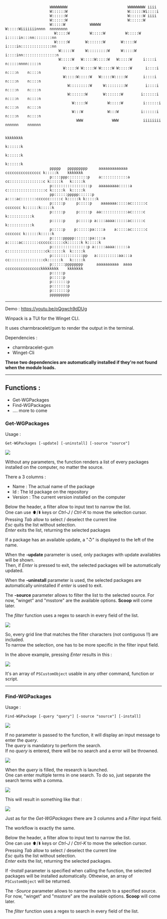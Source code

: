 ```
                    WWWWWWWW                           WWWWWWWW iiii                   
                    W::::::W                           W::::::Wi::::i                  
                    W::::::W                           W::::::W iiii                   
                    W::::::W                           W::::::W                        
                    W:::::W           WWWWW           W:::::Wiiiiiiinnnn  nnnnnnnn    
                      W:::::W         W:::::W         W:::::W i:::::in:::nn::::::::nn  
                      W:::::W       W:::::::W       W:::::W   i::::in::::::::::::::nn 
                        W:::::W     W:::::::::W     W:::::W    i::::inn:::::::::::::::n
                        W:::::W   W:::::W:::::W   W:::::W     i::::i  n:::::nnnn:::::n
                          W:::::W W:::::W W:::::W W:::::W      i::::i  n::::n    n::::n
                          W:::::W:::::W   W:::::W:::::W       i::::i  n::::n    n::::n
                            W:::::::::W     W:::::::::W        i::::i  n::::n    n::::n
                            W:::::::W       W:::::::W        i::::::i n::::n    n::::n
                              W:::::W         W:::::W         i::::::i n::::n    n::::n
                              W:::W           W:::W          i::::::i n::::n    n::::n
                                WWW             WWW           iiiiiiii nnnnnn    nnnnnn
                                                                                                
                                                                            kkkkkkkk           
                                                                            k::::::k           
                                                                            k::::::k           
                                                                            k::::::k           
                    ppppp   ppppppppp     aaaaaaaaaaaaa      cccccccccccccccc k:::::k    kkkkkkk
                    p::::ppp:::::::::p    a::::::::::::a   cc:::::::::::::::c k:::::k   k:::::k 
                    p:::::::::::::::::p   aaaaaaaaa:::::a c:::::::::::::::::c k:::::k  k:::::k  
                    pp::::::ppppp::::::p           a::::ac:::::::cccccc:::::c k:::::k k:::::k   
                    p:::::p     p:::::p    aaaaaaa:::::ac::::::c     ccccccc k::::::k:::::k    
                    p:::::p     p:::::p  aa::::::::::::ac:::::c              k:::::::::::k     
                    p:::::p     p:::::p a::::aaaa::::::ac:::::c              k:::::::::::k     
                    p:::::p    p::::::pa::::a    a:::::ac::::::c     ccccccc k::::::k:::::k    
                    p:::::ppppp:::::::pa::::a    a:::::ac:::::::cccccc:::::ck::::::k k:::::k   
                    p::::::::::::::::p a:::::aaaa::::::a c:::::::::::::::::ck::::::k  k:::::k  
                    p::::::::::::::pp   a::::::::::aa:::a cc:::::::::::::::ck::::::k   k:::::k 
                    p::::::pppppppp      aaaaaaaaaa  aaaa   cccccccccccccccckkkkkkkk    kkkkkkk
                    p:::::p                                                                    
                    p:::::p                                                                    
                    p:::::::p                                                                   
                    p:::::::p                                                                   
                    p:::::::p                                                                   
                    ppppppppp 
```

***

Demo : https://youtu.be/pQgwch9dDUg
  


Winpack is a TUI for the Winget CLI.

It uses charmbracelet/gum to render the output in the terminal.

Dependencies :
- charmbracelet-gum
- Winget-Cli  

**These two dependencies are automatically installed if they're not found when the module loads.** 
*** 

## Functions : 
- Get-WGPackages
- Find-WGPackages
- .... more to come

### Get-WGPackages
Usage :
```
Get-WGPackages [-update] [-uninstall] [-source "source"]
```
![](./images/get-wgpackages01.png)

Without any parameters, the function renders a list of every packages installed on the computer, no matter the source.

There a 3 columns : 
- Name : The actual name of the package
- Id : The Id package on the repository
- Version : The current version installed on the computer

Below the header, a filter allow to input text to narrow the list.  
One can use ⬆️/⬇️ keys or *Ctrl-J* / *Ctrl-K* to move the selection cursor.  
Pressing *Tab* allow to select / deselect the current line  
*Esc* quits the list without selection.  
*Enter* exits the list, returning the selected packages  
  
If a package has an available update, a "↺" is displayed to the left of the name.

When the **-update** parameter is used, only packages with update availables will be shown.  
Then, if *Enter* is pressed to exit, the selected packages will be automatically updated.

When the **-uninstall** parameter is used, the selected packages are automatically uninstalled if *enter* is used to exit.

The **-source** parameter allows to filter the list to the selected source.
For now,  "winget" and "msstore" are the available options. **Scoop** will come later.

The *filter* function uses a regex to search in every field of the list.  

![](./images/get-wgpackages10.png)

So, every grid line that matches the filter characters (not contiguous !!) are included.  
To narrow the selection, one has to be more specific in the filter input field.

In the above example, pressing *Enter* results in this :

![](./images/get-wgpackages20.png)

It's an array of ```PSCustomObject``` usable in any other command, function or script.

***
### Find-WGPackages
Usage :  
```
Find-WGPackage [-query "query"] [-source "source"] [-install]
```

![](./images/find-wgpackages01.png)

If no parameter is passed to the function, it will display an input message to enter the _query_.  
The _query_ is mandatory to perform the search.  
If no _query_ is entered, there will be no search and a error will be throwned.  

![](./images/find-wgpackages10.png)

When the _query_ is filled, the research is launched.  
One can enter multiple terms in one search.  To do so, just separate the search terms with a comma.  

![](./images/find-wgpackages20.png)

This will result in something like that :

![](./images/find-wgpackages30.png)

Just as for the _Get-WGPackages_  there are 3 columns and a _Filter_ input field.

The workflow is exactly the same.

Below the header, a filter allow to input text to narrow the list.  
One can use ⬆️/⬇️ keys or *Ctrl-J* / *Ctrl-K* to move the selection cursor.  
Pressing *Tab* allow to select / deselect the current line  
*Esc* quits the list without selection.  
*Enter* exits the list, returning the selected packages.

If _-Install_ parameter is specified when calling the function, the selected packages will be installed automatically.  Othewise, an array of ```PSCustomObject``` will be returned.

The _-Source_ parameter allows to narrow the search to a specified source.  
For now,  "winget" and "msstore" are the available options. **Scoop** will come later.

The *filter* function uses a regex to search in every field of the list.  